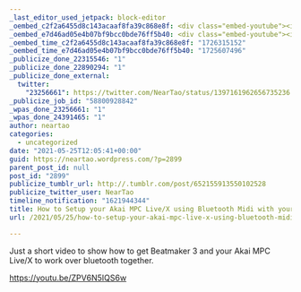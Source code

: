 ```yaml
---
_last_editor_used_jetpack: block-editor
_oembed_c2f2a6455d8c143acaaf8fa39c868e8f: <div class="embed-youtube"><iframe title="How to Setup your Akai MPC Live/X using Bluetooth Midi with your iPad running Beatmaker 3" width="500" height="281" src="https://www.youtube.com/embed/ZPV6N5IQS6w?feature=oembed" frameborder="0" allow="accelerometer; autoplay; clipboard-write; encrypted-media; gyroscope; picture-in-picture; web-share" referrerpolicy="strict-origin-when-cross-origin" allowfullscreen></iframe></div>
_oembed_e7d46ad05e4b07bf9bcc0bde76ff5b40: <div class="embed-youtube"><iframe title="How to Setup your Akai MPC Live/X using Bluetooth Midi with your iPad running Beatmaker 3" width="750" height="422" src="https://www.youtube.com/embed/ZPV6N5IQS6w?feature=oembed" frameborder="0" allow="accelerometer; autoplay; clipboard-write; encrypted-media; gyroscope; picture-in-picture; web-share" referrerpolicy="strict-origin-when-cross-origin" allowfullscreen></iframe></div>
_oembed_time_c2f2a6455d8c143acaaf8fa39c868e8f: "1726315152"
_oembed_time_e7d46ad05e4b07bf9bcc0bde76ff5b40: "1725607496"
_publicize_done_22315546: "1"
_publicize_done_22890294: "1"
_publicize_done_external:
  twitter:
    "23256661": https://twitter.com/NearTao/status/1397161962656735236
_publicize_job_id: "58800928842"
_wpas_done_23256661: "1"
_wpas_done_24391465: "1"
author: neartao
categories:
  - uncategorized
date: "2021-05-25T12:05:41+00:00"
guid: https://neartao.wordpress.com/?p=2899
parent_post_id: null
post_id: "2899"
publicize_tumblr_url: http://.tumblr.com/post/652155913550102528
publicize_twitter_user: NearTao
timeline_notification: "1621944344"
title: How to Setup your Akai MPC Live/X using Bluetooth Midi with your iPad running Beatmaker 3
url: /2021/05/25/how-to-setup-your-akai-mpc-live-x-using-bluetooth-midi-with-your-ipad-running-beatmaker-3/

---
```

Just a short video to show how to get Beatmaker 3 and your Akai MPC Live/X to work over bluetooth together.

https://youtu.be/ZPV6N5IQS6w
